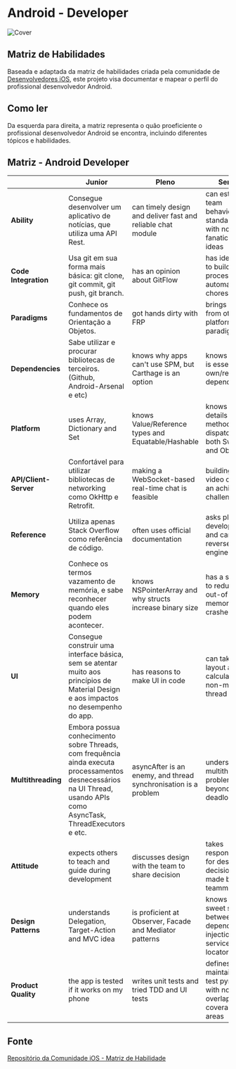 # Android - Developer

![Cover](http://i64.tinypic.com/33nkyvb.png)

## Matriz de Habilidades

Baseada e adaptada da matriz de habilidades criada pela comunidade de [Desenvolvedores iOS](https://github.com/BohdanOrlov/ios-skills-matrix), este projeto visa documentar e mapear o perfil do profissional desenvolvedor Android. 

## Como ler

Da esquerda para direita, a matriz representa o quão proeficiente o profissional desenvolvedor Android se encontra, incluindo diferentes tópicos e habilidades. 

## Matriz - Android Developer
|                         | Junior                                                  | Pleno                                                          | Senior                                                                      |
|-------------------------|---------------------------------------------------------|-----------------------------------------------------------------|-----------------------------------------------------------------------------|
| **Ability**                 | Consegue desenvolver um aplicativo de notícias, que utiliza uma API Rest.                | can timely design and deliver fast and reliable chat module     | can establish team behaviour standards with non-fanatical ideas             |
| **Code Integration**       | Usa git em sua forma mais básica: git clone, git commit, git push, git branch.                           | has an opinion about GitFlow                                    | has ideas how to build a CI process and automate chores                     |
| **Paradigms**               | Conhece os fundamentos de Orientação a Objetos.                                     | got hands dirty with FRP                                        | brings value from other platforms and paradigms                             |
| **Dependencies**            | Sabe utilizar e procurar bibliotecas de terceiros. (Github, Android-Arsenal e etc)                              | knows why apps can't use SPM, but Carthage is an option         | knows why it is essential to own/reduce dependencies                        |
| **Platform**                | uses Array, Dictionary and Set                          | knows Value/Reference types and Equatable/Hashable              | knows the details of method dispatch of both Swift and Obj-C                |
| **API/Client-Server** | Confortável para utilizar bibliotecas de networking como OkHttp e Retrofit. | making a WebSocket-based real-time chat is feasible             | building a video chat is an achievable challenge                            |
| **Reference**               | Utiliza apenas Stack Overflow como referência de código.           | often uses official documentation                               | asks platform developers and can reverse engineer                           |
| **Memory**                  | Conhece os termos vazamento de memória, e sabe reconhecer quando eles podem acontecer.                | knows NSPointerArray and why structs increase binary size       | has a strategy to reduce out-of-memory crashes                              |
| **UI**                      | Consegue construir uma interface básica, sem se atentar muito aos princípios de Material Design e aos impactos no desempenho do app.            | has reasons to make UI in code                                  | can take layout and diff calculation to non-main thread                     |
| **Multithreading**          | Embora possua conhecimento sobre Threads, com frequência ainda executa processamentos desnecessários na UI Thread, usando APIs como AsyncTask, ThreadExecutors e etc.     | asyncAfter is an enemy, and thread synchronisation is a problem | understands multithreading problems beyond the deadlock                     |
| **Attitude**                | expects others to teach and guide during development    | discusses design with the team to share decision                | takes responsibility for design decision made by teammates                  |
| **Design Patterns**         | understands Delegation, Target-Action and MVC idea      | is proficient at Observer, Facade and Mediator patterns         | knows the sweet spot between dependency injection and service locator       |
| **Product Quality**         | the app is tested if it works on my phone               | writes unit tests and tried TDD and UI tests                    | defines a maintainable test pyramid with non-overlapping coverage areas | 

## Fonte 

[Repositório da Comunidade iOS - Matriz de Habilidade](https://github.com/BohdanOrlov/ios-skills-matrix/blob/master/README.md)
